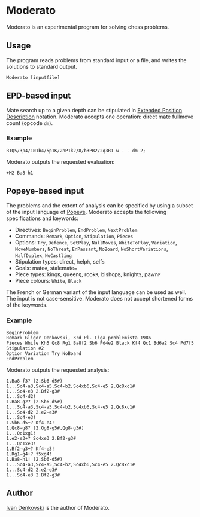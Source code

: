 # Moderato

Moderato is an experimental program for solving chess problems.

## Usage

The program reads problems from standard input or a file, and writes the solutions to standard
output.

```
Moderato [inputfile]
```

## EPD-based input

Mate search up to a given depth can be stipulated
in [Extended Position Description](https://www.chessprogramming.org/Extended_Position_Description)
notation. Moderato accepts one operation: direct mate fullmove count (opcode `dm`).

### Example

```
B1Q5/3p4/1N1b4/5p1K/2nP1k2/8/b3PB2/2q3R1 w - - dm 2;
```

Moderato outputs the requested evaluation:

```
+M2 Ba8-h1
```

## Popeye-based input

The problems and the extent of analysis can be specified by using a subset of the input language
of [Popeye](https://github.com/thomas-maeder/popeye). Moderato accepts the following specifications
and keywords:

- Directives: `BeginProblem`, `EndProblem`, `NextProblem`
- Commands: `Remark`, `Option`, `Stipulation`, `Pieces`
- Options: `Try`, `Defence`, `SetPlay`, `NullMoves`, `WhiteToPlay`, `Variation`, `MoveNumbers`,
  `NoThreat`, `EnPassant`, `NoBoard`, `NoShortVariations`, `HalfDuplex`, `NoCastling`
- Stipulation types: direct, help`h`, self`s`
- Goals: mate`#`, stalemate`=`
- Piece types: king`K`, queen`Q`, rook`R`, bishop`B`, knight`S`, pawn`P`
- Piece colours: `White`, `Black`

The French or German variant of the input language can be used as well. The input is not
case-sensitive. Moderato does not accept shortened forms of the keywords.

### Example

```
BeginProblem
Remark Gligor Denkovski, 3rd Pl. Liga problemista 1986
Pieces White Kh5 Qc8 Rg1 Ba8f2 Sb6 Pd4e2 Black Kf4 Qc1 Bd6a2 Sc4 Pd7f5
Stipulation #2
Option Variation Try NoBoard
EndProblem
```

Moderato outputs the requested analysis:

```
1.Ba8-f3? (2.Sb6-d5#)
1...Sc4-a3,Sc4-a5,Sc4-b2,Sc4xb6,Sc4-e5 2.Qc8xc1#
1...Sc4-e3 2.Bf2-g3#
1...Sc4-d2!
1.Ba8-g2? (2.Sb6-d5#)
1...Sc4-a3,Sc4-a5,Sc4-b2,Sc4xb6,Sc4-e5 2.Qc8xc1#
1...Sc4-d2 2.e2-e3#
1...Sc4-e3!
1.Sb6-d5+? Kf4-e4!
1.Qc8-g8? (2.Qg8-g5#,Qg8-g3#)
1...Qc1xg1!
1.e2-e3+? Sc4xe3 2.Bf2-g3#
1...Qc1xe3!
1.Bf2-g3+? Kf4-e3!
1.Rg1-g4+? f5xg4!
1.Ba8-h1! (2.Sb6-d5#)
1...Sc4-a3,Sc4-a5,Sc4-b2,Sc4xb6,Sc4-e5 2.Qc8xc1#
1...Sc4-d2 2.e2-e3#
1...Sc4-e3 2.Bf2-g3#
```

## Author

[Ivan Denkovski](mailto:denkovski@hotmail.com) is the author of Moderato.

